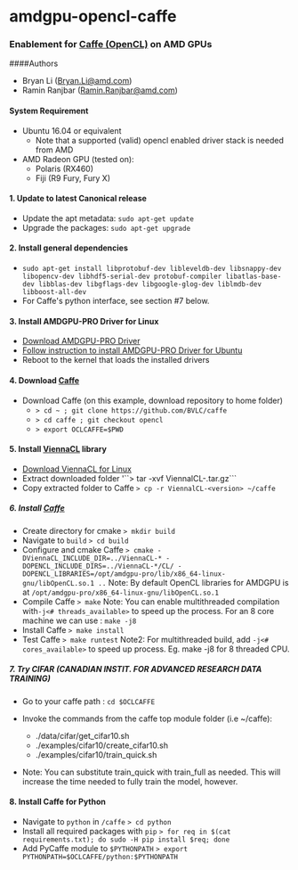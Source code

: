 # amdgpu-opencl-caffe
### Enablement for [Caffe (OpenCL)](https://github.com/BVLC/caffe/tree/opencl) on AMD GPUs

####Authors

- Bryan Li (Bryan.Li@amd.com)
- Ramin Ranjbar (Ramin.Ranjbar@amd.com)


#### System Requirement
- Ubuntu 16.04 or equivalent
	- Note that a supported (valid) opencl enabled driver stack is needed from AMD
- AMD Radeon GPU (tested on):
	- Polaris (RX460)
	- Fiji (R9 Fury, Fury X)

#### 1. Update to latest Canonical release
- Update the apt metadata: ```sudo apt-get update```
- Upgrade the packages: ```sudo apt-get upgrade```

#### 2. Install general dependencies
- ```sudo apt-get install libprotobuf-dev libleveldb-dev libsnappy-dev libopencv-dev libhdf5-serial-dev protobuf-compiler libatlas-base-dev libblas-dev libgflags-dev libgoogle-glog-dev liblmdb-dev libboost-all-dev```
- For Caffe's python interface, see section #7 below. 

#### 3. Install AMDGPU-PRO Driver for Linux
- [Download AMDGPU-PRO Driver](http://support.amd.com/en-us/kb-articles/Pages/AMDGPU-PRO-Driver-for-Linux-Release-Notes.aspx)
- [Follow instruction to install AMDGPU-PRO Driver for Ubuntu](http://support.amd.com/en-us/kb-articles/Pages/AMDGPU-PRO-Install.aspx)
- Reboot to the kernel that loads the installed drivers

#### 4. Download [Caffe](https://github.com/BVLC/caffe)
- Download Caffe (on this example, download repository to home folder)
	- ```> cd ~ ; git clone https://github.com/BVLC/caffe```
	- ```> cd caffe ; git checkout opencl```
	- ```> export OCLCAFFE=$PWD```

#### 5. Install [ViennaCL](http://viennacl.sourceforge.net/) library
- [Download ViennaCL for Linux](http://viennacl.sourceforge.net/viennacl-download.html)
- Extract downloaded folder
	'``> tar -xvf ViennalCL-<version>.tar.gz```
- Copy extracted folder to Caffe
	```> cp -r ViennalCL-<version> ~/caffe```

##### 6. Install [Caffe](https://github.com/BVLC/caffe)
- Create directory for cmake
	```> mkdir build```
- Navigate to `build` 
	```> cd build```
- Configure and cmake Caffe
	```> cmake -DViennaCL_INCLUDE_DIR=../ViennaCL-* -DOPENCL_INCLUDE_DIRS=../ViennaCL-*/CL/ -DOPENCL_LIBRARIES=/opt/amdgpu-pro/lib/x86_64-linux-gnu/libOpenCL.so.1 ..```
    Note: By default OpenCL libraries for AMDGPU is at `/opt/amdgpu-pro/x86_64-linux-gnu/libOpenCL.so.1`
- Compile Caffe
	```> make```
	Note: You can enable multithreaded compilation with`-j<# threads_available>` to speed up the process. 
	For an 8 core machine we can use : ```make -j8```
- Install Caffe
	```> make install```
- Test Caffe
	```> make runtest```
	Note2: For multithreaded build, add `-j<# cores_available>` to speed up process. Eg. make -j8 for 8 threaded CPU.

##### 7. Try CIFAR (CANADIAN INSTIT. FOR ADVANCED RESEARCH DATA TRAINING)
- Go to your caffe path : ```cd $OCLCAFFE```
- Invoke the commands from the caffe top module folder (i.e ~/caffe):
	- ./data/cifar/get_cifar10.sh
	- ./examples/cifar10/create_cifar10.sh 
	- ./examples/cifar10/train_quick.sh 

- Note: You can substitute train_quick with train_full as needed. This will increase the time needed to fully train the model, however. 
	
#### 8. Install Caffe for Python
- Navigate to `python` in `/caffe`
	```> cd python```
- Install all required packages with `pip`
	```> for req in $(cat requirements.txt); do sudo -H pip install $req; done```
- Add PyCaffe module to `$PYTHONPATH`
	```> export PYTHONPATH=$OCLCAFFE/python:$PYTHONPATH```
